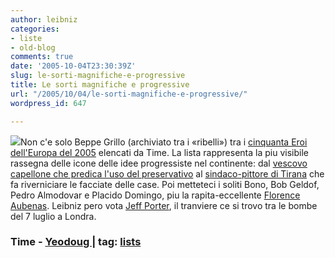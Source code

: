 ```yaml
---
author: leibniz
categories:
- liste
- old-blog
comments: true
date: '2005-10-04T23:30:39Z'
slug: le-sorti-magnifiche-e-progressive
title: Le sorti magnifiche e progressive
url: "/2005/10/04/le-sorti-magnifiche-e-progressive/"
wordpress_id: 647

---
```

![](https://www.yeodoug.com/resources/dc_french/continents/europe_01.jpg)Non c'e solo Beppe Grillo (archiviato tra i «ribelli») tra i [cinquanta Eroi dell'Europa del 2005](https://www.time.com/time/europe/hero2005/) elencati da Time. La lista rappresenta la piu visibile rassegna delle icone delle idee progressiste nel continente: dal [vescovo capellone che predica l'uso del preservativo](https://www.time.com/time/europe/hero2005/dowling.html) al [sindaco-pittore di Tirana](https://www.time.com/time/europe/hero2005/rama.html) che fa riverniciare le facciate delle case. Poi metteteci i soliti Bono, Bob Geldof, Pedro Almodovar e Placido Domingo, piu la rapita-eccellente [Florence Aubenas](https://www.time.com/time/europe/hero2005/aubenas.html). Leibniz pero vota [Jeff Porter](https://www.time.com/time/europe/hero2005/porter.html), il tranviere ce si trovo tra le bombe del 7 luglio a Londra.  
 

### Time - [Yeodoug ](https://www.yeodoug.com/resources/dc_french/continents/dcfrench_continents.html)| tag: [lists](https://www.technorati.com/tags/lists)
